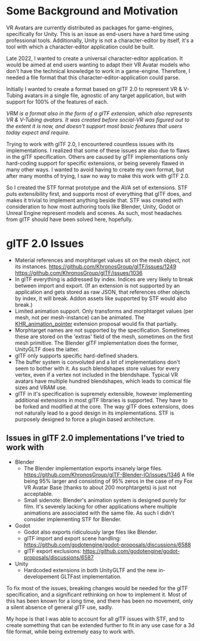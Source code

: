 # Some Background and Motivation
VR Avatars are currently distributed as packages for game-engines, specifically for Unity. This is an issue as end-users have a hard time using professional tools. Additionally, Unity is not a character-editor by itself, it's a tool with which a character-editor application could be built.

Late 2022, I wanted to create a universal character-editor application. It would be aimed at end users wanting to adapt their VR Avatar models who don't have the technical knowledge to work in a game-engine.
Therefore, I needed a file format that this character-editor-application could parse.

Initially I wanted to create a format based on glTF 2.0 to represent VR & V-Tubing avatars in a single file, agnostic of any target application, but with support for 100% of the features of each.

*VRM is a format also in the form of a glTF extension, which also represents VR & V-Tubing avatars. It was created before social-VR was figured out to the extent it is now, and doesn't support most basic features that users today expect and require.*

Trying to work with glTF 2.0, I encountered countless issues with its implementations. I realized that some of these issues are also due to flaws in the glTF specification. Others are caused by glTF implementations only hard-coding support for specific extensions, or being severely flawed in many other ways.
I wanted to avoid having to create my own format, but after many months of trying, I saw no way to make this work with glTF 2.0.

So I created the STF format prototype and the AVA set of extensions. STF puts extensibility first, and supports most of everything that glTF does, and makes it trivial to implement anything beside that.
STF was created with consideration to how most authoring tools like Blender, Unity, Godot or Unreal Engine represent models and scenes. As such, most headaches from glTF should have been solved here, hopefully.

# glTF 2.0 Issues
- Material references and morphtarget values sit on the mesh object, not its instances.
  https://github.com/KhronosGroup/glTF/issues/1249
  https://github.com/KhronosGroup/glTF/issues/1036
- In glTF everything is addressed by index. Indices are very likely to break between import and export. (If an extension is not supported by an application and gets stored as raw JSON, that references other objects by index, it will break. Addon assets like supported by STF would also break.)
- Limited animation support. Only transforms and morphtarget values (per mesh, not per mesh-instance) can be animated.
  The [KHR_animation_pointer](https://github.com/KhronosGroup/glTF/pull/2147) extension proposal would fix that partially.
- Morphtarget names are not supported by the specification. Sometimes these are stored on the 'extras' field of the mesh, sometimes on the first mesh primitive. The Blender glTF implementation does the former, UnityGLTF does the latter.
- glTF only supports specific hard-defined shaders.
- The buffer system is convoluted and a lot of implementations don't seem to bother with it. As such blendshapes store values for every vertex, even if a vertex not included in the blendshape. Typical VR avatars have multiple hundred blendshapes, which leads to comical file sizes and VRAM use.
- glTF in it's specification is supremely extensible, however implementing additional extensions in most glTF libraries is supported. They have to be forked and modified at the core. The way glTF does extensions, does not naturally lead to a good design in its implementations. STF is purposely designed to force a plugin based architecture.

## Issues in glTF 2.0 implementations I've tried to work with
- Blender
	- The Blender implementation exports insanely large files.
  https://github.com/KhronosGroup/glTF-Blender-IO/issues/1346
  A file being 95% larger and consisting of 95% zeros in the case of my Fox VR Avatar Base (thanks to about 200 morphtargets) is just not acceptable.
	- Small sidenote: Blender's animation system is designed purely for film. It's severely lacking for other applications where multiple animations are associated with the same file. As such I didn't consider implementing STF for Blender.
- Godot
	- Godot also exports ridiculously large files like Blender.
	- glTF import and export scene handling: https://github.com/godotengine/godot-proposals/discussions/6588
	- glTF export exclusions: https://github.com/godotengine/godot-proposals/discussions/6587
- Unity
	- Hardcoded extensions in both UnityGLTF and the new in-developement GLTFast implementation.

To fix most of the issues, breaking changes would be needed for the glTF specification, and a significant rethinking on how to implement it.
Most of this has been known for a long time, and there has been no movement, only a silent absence of general glTF use, sadly.

My hope is that I was able to account for all glTF issues with STF, and to create something that can be extended further to fit in any use case for a 3d file format, while being extremely easy to work with.